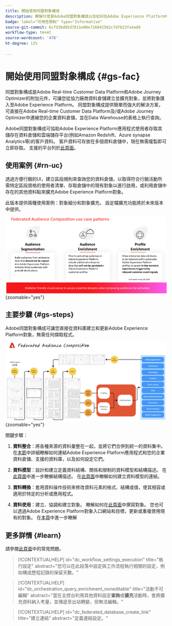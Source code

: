 ```yaml
---
title: 開始使用同盟對象構成
description: 瞭解什麼是Adobe同盟對象構成以及如何在Adobe Experience Platform中使用
badge: label="可用性限制" type="Informative"
source-git-commit: 6cfd3bd85d7811e00e716042502c7d7b23fa4ad9
workflow-type: tm+mt
source-wordcount: '478'
ht-degree: 12%

---
```



# 開始使用同盟對象構成 {#gs-fac}

同盟對象構成是Adobe Real-time Customer Data Platform和Adobe Journey Optimizer的附加元件，可讓您從協力廠商資料倉儲建立並擴充對象，並將對象匯入至Adobe Experience Platform。 同盟對象構成提供簡單而強大的解決方案，可直接在Adobe Real-time Customer Data Platform及/或Adobe Journey Optimizer中連線您的企業資料倉儲，並在Data Warehouse的表格上執行查詢。

Adobe同盟對象構成可協助Adobe Experience Platform應用程式使用者存取其儲存在資料倉儲和雲端儲存平台(例如Amazon Redshift、Azure synapse Analytics等)的客戶資料。 客戶資料可存放在多個資料倉儲中，現在無需複製即可立即存取。 支援的平台列於[此頁面](../connections/federated-db.md#supported-db)。

## 使用案例 {#rn-uc}

透過方便行銷的UI，建立區段規則來查詢您的資料倉儲，以取得符合行銷活動所需特定區段資格的使用者清單、存取倉儲中的現有對象以進行啟用，或利用倉儲中存在的其他資料點來擴充Adobe Experience Platform對象。

此版本提供兩種使用案例：對象細分和對象擴充。 設定檔擴充功能將於未來版本中提供。

![圖表](assets/fac-use-cases.png){zoomable="yes"}

## 主要步驟 {#gs-steps}

Adobe同盟對象構成可讓您直接從資料庫建立和更新Adobe Experience Platform對象，無需任何擷取程式。

![圖表](assets/steps-diagram.png){zoomable="yes"}

關鍵步驟：

1. **資料整合**：將各種來源的資料彙整在一起，並將它們合併到統一的資料集中。 在[本節](../connections/federated-db.md)中詳細瞭解如何連結Adobe Experience Platform應用程式和您的企業資料倉儲、支援的資料庫，以及如何設定它們。

2. **資料模型**：設計和建立定義資料結構、關係和限制的資料模型和結構描述。 在[此頁面](../customer/schemas.md)中進一步瞭解結構描述。 在[此頁面](../data-management/gs-models.md)中瞭解如何建立資料模型的連結。

3. **資料轉換**：套用資料操作技術來修改資料元素的格式、結構或值，使其相容或適用於特定的分析或應用程式。

4. **資料使用**：建立、協調和建立對象。 瞭解如何在[此頁面](../compositions/gs-compositions.md)中撰寫對象。 您也可以透過Adobe Experience Platform對象入口網站和目標，更新或重複使用現有的對象。 在[本頁](../connections/destinations.md)中進一步瞭解



## 更多詳情 {#learn}

<!-- Workflow + Workflow activities-->

請參閱[此頁面](faq.md)中的常見問題。

>[!CONTEXTUALHELP]
>id="dc_workflow_settings_execution"
>title="執行設定"
>abstract="您可以在此段落中設定與工作流程執行相關的設定，例如構成歷程記錄的保留天數。"




>[!CONTEXTUALHELP]
>id="dc_orchestration_query_enrichment_noneditable"
>title="活動不可編輯"
>abstract="當在主控台利用其他資料設定&#x200B;**查詢**&#x200B;或&#x200B;**擴充**&#x200B;活動時，會將擴充資料納入考量，並傳遞至出站轉變，但無法編輯。"

<!-- Create a link -->

>[!CONTEXTUALHELP]
>id="dc_federated_database_create_link"
>title="建立連結"
>abstract="定義連結設定。"
